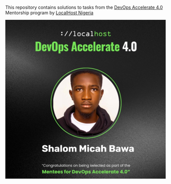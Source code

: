 This repository contains solutions to tasks from the [DevOps Accelerate 4.0](https://twitter.com/search?q=%23DevOpsAccelerate&src=typed_query&f=top) Mentorship program by [LocalHost Nigeria](https://www.joinlocalhost.com/)

![](./FXecnW2XEAAGVJv.jfif)